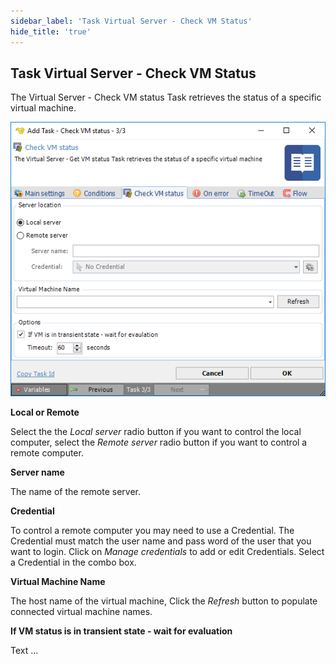```yaml
---
sidebar_label: 'Task Virtual Server - Check VM Status'
hide_title: 'true'
---
```


## Task Virtual Server - Check VM Status

The Virtual Server - Check VM status Task retrieves the status of a specific virtual machine.

![](../../../../../static/img/taskvirtualservercheckvmstatus.png)

**Local or Remote**

Select the the *Local server* radio button if you want to control the local computer, select the *Remote server* radio button if you want to control a remote computer.
 
**Server name**

The name of the remote server.
 
**Credential**

To control a remote computer you may need to use a Credential. The Credential must match the user name and pass word of the user that you want to login. Click on *Manage credentials* to add or edit Credentials. Select a Credential in the combo box.
 
**Virtual Machine Name**

The host name of the virtual machine, Click the *Refresh* button to populate connected virtual machine names.
 
**If VM status is in transient state - wait for evaluation**

Text ...